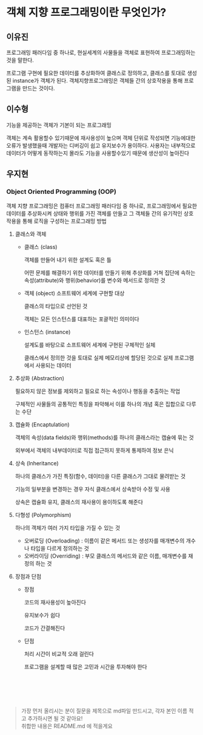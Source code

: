 # 객체 지향 프로그래밍이란 무엇인가? 

## 이유진

프로그래밍 패러다임 중 하나로, 현실세계의 사물들을 객체로 표현하여 프로그래밍하는 것을 말한다. 

프로그램 구현에 필요한 데이터를 추상화하여 클래스로 정의하고, 클래스를 토대로 생성된 instance가 객체가 된다. 객체지향프로그래밍은 객체들 간의 상호작용을 통해 프로그램을 만드는 것이다. 

## 이수형

기능을 제공하는 객체가 기본이 되는 프로그래밍 

객체는 계속 활용할수 있기때문에 재사용성이 높으며 객체 단위로 작성되면 기능에대한 오류가 발생했을때 개발자는 디버깅이 쉽고 유지보수가 용이하다. 사용자는 내부적으로 데이터가 어떻게 동작하는지 몰라도 기능을 사용할수있기 때문에 생산성이 높아진다

## 우지현

### Object Oriented Programming (OOP)

객체 지향 프로그래밍은 컴퓨터 프로그래밍 패러다임 중 하나로, 프로그래밍에서 필요한 데이터를 추상화시켜 상태와 행위를 가진 객체를 만들고 그 객체들 간의 유기적인 상호작용을 통해 로직을 구성하는 프로그래밍 방법

1. 클래스와 객체

   - 클래스 (class)

     객체를 만들어 내기 위한 설계도 혹은 틀

     어떤 문제를 해결하기 위한 데이터를 만들기 위해 추상화를 거쳐 집단에 속하는 속성(attribute)와 행위(behavior)를 변수와 메서드로 정의한 것

   - 객체 (object)
     소프트웨어 세계에 구현할 대상

     클래스의 타입으로 선언된 것

     객체는 모든 인스턴스를 대표하는 포괄적인 의미이다

   - 인스턴스 (instance)

     설계도를 바탕으로 소프트웨어 세계에 구현된 구체적인 실체 

     클래스에서 정의한 것을 토대로 실제 메모리상에 할당된 것으로 실제 프로그램에서 사용되는 데이터  

2. 추상화 (Abstraction)

   필요하지 않은 정보를 제외하고 필요로 하는 속성이나 행동을 추출하는 작업

   구체적인 사물들의 공통적인 특징을 파악해서 이를 하나의 개념 혹은 집합으로 다루는 수단

3. 캡슐화 (Encaptulation)

   객체의 속성(data fields)와 행위(methods)를 하나의 클래스라는 캡슐에 묶는 것

   외부에서 객체의 내부데이터로 직접 접근하지 못하게 통제하여 정보 은닉

4. 상속 (Inheritance)

   하나의 클래스가 가진 특징(함수, 데이터)을 다른 클래스가 그대로 물려받는 것

   기능의 일부분을 변경하는 경우 자식 클래스에서 상속받아 수정 및 사용

   상속은 캡슐화 유지, 클래스의 재사용이 용이하도록 해준다

5. 다형성 (Polymorphism)

   하나의 객체가 여러 가지 타입을 가질 수 있는 것

   - 오버로딩 (Overloading) : 이름이 같은 메서드 또는 생성자를 매개변수의 개수나 타입을 다르게 정의하는 것
   - 오버라이딩 (Overriding) : 부모 클래스의 메서드와 같은 이름, 매개변수를 재정의 하는 것 

6. 장점과 단점

   - 장점

     코드의 재사용성이 높아진다

     유지보수가 쉽다

     코드가 간결해진다

   - 단점

     처리 시간이 비교적 오래 걸린다

     프로그램을 설계할 때 많은 고민과 시간을 투자해야 한다

<br><br>
---

> 가장 먼저 올리시는 분이 질문을 제목으로 md파일 만드시고, 각자 본인 이름 적고 추가하시면 될 것 같아요!  
> 취합한 내용은 README.md 에 적을게요 

